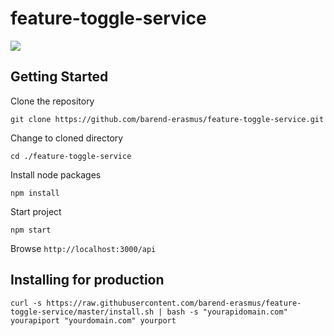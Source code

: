 # feature-toggle-service

![](http://jenkins.developersworkspace.co.za:8080/job/feature-toggle-service-nightly/badge/icon)

## Getting Started

Clone the repository

`git clone https://github.com/barend-erasmus/feature-toggle-service.git`

Change to cloned directory

`cd ./feature-toggle-service`

Install node packages

`npm install`

Start project

`npm start`

Browse `http://localhost:3000/api`


## Installing for production

`curl -s https://raw.githubusercontent.com/barend-erasmus/feature-toggle-service/master/install.sh | bash -s "yourapidomain.com" yourapiport "yourdomain.com" yourport`